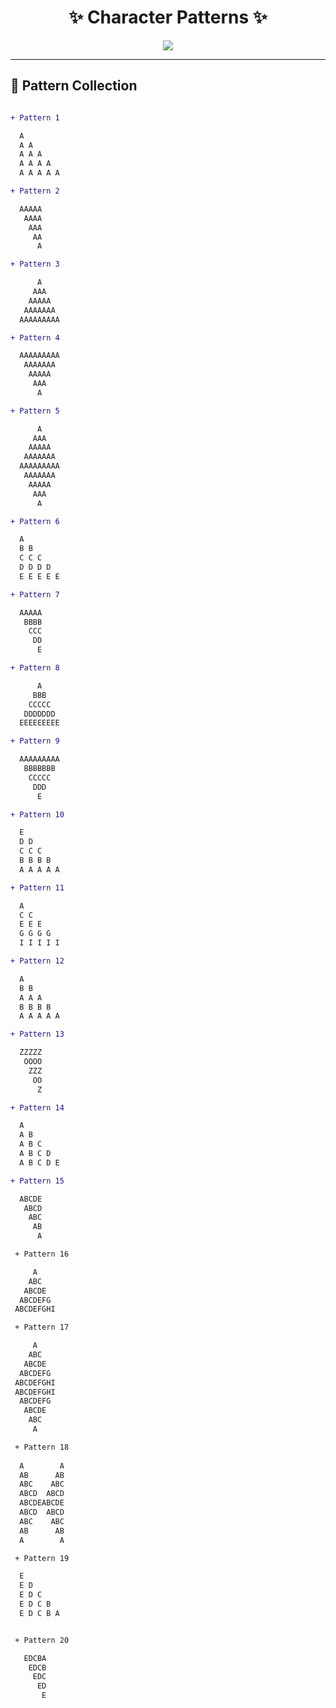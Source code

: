 <h1 align="center">✨ Character Patterns ✨</h1>

<p align="center">
  <img src="https://readme-typing-svg.herokuapp.com?color=36BCF7&size=24&center=true&vCenter=true&width=500&lines=Creative+Character+Patterns;Made+with+Java;Stylish+and+Fun!" />
</p>

---

## 🔡 Pattern Collection

```diff

+ Pattern 1

  A
  A A
  A A A
  A A A A
  A A A A A

+ Pattern 2

  AAAAA
   AAAA
    AAA
     AA
      A

+ Pattern 3

      A
     AAA
    AAAAA
   AAAAAAA
  AAAAAAAAA

+ Pattern 4

  AAAAAAAAA
   AAAAAAA
    AAAAA
     AAA
      A

+ Pattern 5

      A
     AAA
    AAAAA
   AAAAAAA
  AAAAAAAAA
   AAAAAAA
    AAAAA
     AAA
      A

+ Pattern 6

  A
  B B
  C C C
  D D D D
  E E E E E

+ Pattern 7

  AAAAA
   BBBB
    CCC
     DD
      E

+ Pattern 8

      A
     BBB
    CCCCC
   DDDDDDD
  EEEEEEEEE

+ Pattern 9

  AAAAAAAAA
   BBBBBBB
    CCCCC
     DDD
      E

+ Pattern 10

  E
  D D
  C C C
  B B B B
  A A A A A

+ Pattern 11

  A
  C C
  E E E
  G G G G
  I I I I I

+ Pattern 12

  A
  B B
  A A A
  B B B B
  A A A A A

+ Pattern 13

  ZZZZZ
   OOOO
    ZZZ
     OO
      Z

+ Pattern 14

  A
  A B
  A B C
  A B C D
  A B C D E

+ Pattern 15

  ABCDE
   ABCD
    ABC
     AB
      A

 + Pattern 16

     A
    ABC
   ABCDE
  ABCDEFG
 ABCDEFGHI

 + Pattern 17

     A    
    ABC   
   ABCDE  
  ABCDEFG 
 ABCDEFGHI
 ABCDEFGHI
  ABCDEFG
   ABCDE
    ABC
     A

 + Pattern 18
 
  A        A
  AB      AB
  ABC    ABC
  ABCD  ABCD
  ABCDEABCDE
  ABCD  ABCD
  ABC    ABC
  AB      AB
  A        A

 + Pattern 19

  E 
  E D
  E D C
  E D C B
  E D C B A  


 + Pattern 20

   EDCBA
    EDCB
     EDC
      ED
       E


